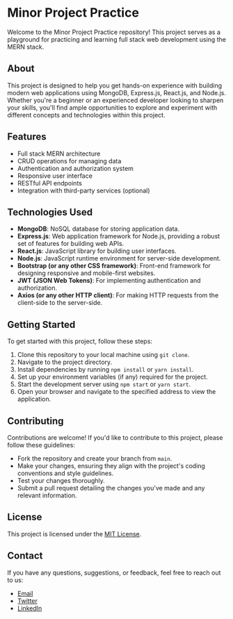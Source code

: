 # Minor Project Practice

Welcome to the Minor Project Practice repository! This project serves as a playground for practicing and learning full stack web development using the MERN stack.

## About

This project is designed to help you get hands-on experience with building modern web applications using MongoDB, Express.js, React.js, and Node.js. Whether you're a beginner or an experienced developer looking to sharpen your skills, you'll find ample opportunities to explore and experiment with different concepts and technologies within this project.

## Features

- Full stack MERN architecture
- CRUD operations for managing data
- Authentication and authorization system
- Responsive user interface
- RESTful API endpoints
- Integration with third-party services (optional)

## Technologies Used

- **MongoDB**: NoSQL database for storing application data.
- **Express.js**: Web application framework for Node.js, providing a robust set of features for building web APIs.
- **React.js**: JavaScript library for building user interfaces.
- **Node.js**: JavaScript runtime environment for server-side development.
- **Bootstrap (or any other CSS framework)**: Front-end framework for designing responsive and mobile-first websites.
- **JWT (JSON Web Tokens)**: For implementing authentication and authorization.
- **Axios (or any other HTTP client)**: For making HTTP requests from the client-side to the server-side.

## Getting Started

To get started with this project, follow these steps:

1. Clone this repository to your local machine using `git clone`.
2. Navigate to the project directory.
3. Install dependencies by running `npm install` or `yarn install`.
4. Set up your environment variables (if any) required for the project.
5. Start the development server using `npm start` or `yarn start`.
6. Open your browser and navigate to the specified address to view the application.

## Contributing

Contributions are welcome! If you'd like to contribute to this project, please follow these guidelines:

- Fork the repository and create your branch from `main`.
- Make your changes, ensuring they align with the project's coding conventions and style guidelines.
- Test your changes thoroughly.
- Submit a pull request detailing the changes you've made and any relevant information.

## License

This project is licensed under the [MIT License](LICENSE).

## Contact

If you have any questions, suggestions, or feedback, feel free to reach out to us:

- [Email](mailto:pradipbhatt.cse@fwu.edu.np)
- [Twitter](https://twitter.com/your-twitter)
- [LinkedIn](https://www.linkedin.com/in/your-linkedin)
